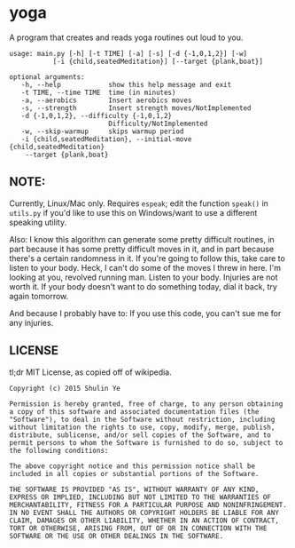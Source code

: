 # yoga
A program that creates and reads yoga routines out loud to you.

    usage: main.py [-h] [-t TIME] [-a] [-s] [-d {-1,0,1,2}] [-w]
               [-i {child,seatedMeditation}] [--target {plank,boat}]

    optional arguments:
       -h, --help            show this help message and exit
       -t TIME, --time TIME  time (in minutes)
       -a, --aerobics        Insert aerobics moves
       -s, --strength        Insert strength moves/NotImplemented
       -d {-1,0,1,2}, --difficulty {-1,0,1,2}
                             Difficulty/NotImplemented
       -w, --skip-warmup     skips warmup period
       -i {child,seatedMeditation}, --initial-move {child,seatedMeditation}
        --target {plank,boat}


## NOTE:
Currently, Linux/Mac only. Requires `espeak`; edit the function `speak()` in `utils.py` if you'd like to use this on Windows/want to use a different speaking utility.

Also: I know this algorithm can generate some pretty difficult routines, in part because it has some pretty difficult moves in it, and in part because there's a certain randomness in it. If you're going to follow this, take care to listen to your body. Heck, I can't do some of the moves I threw in here. I'm looking at you, revolved running man. Listen to your body. Injuries are not worth it. If your body doesn't want to do something today, dial it back, try again tomorrow.

And because I probably have to: If you use this code, you can't sue me for any injuries.

## LICENSE

tl;dr MIT License, as copied off of wikipedia.

`Copyright (c) 2015 Shulin Ye`

`Permission is hereby granted, free of charge, to any person obtaining a copy of this software and associated documentation files (the "Software"), to deal in the Software without restriction, including without limitation the rights to use, copy, modify, merge, publish, distribute, sublicense, and/or sell copies of the Software, and to permit persons to whom the Software is furnished to do so, subject to the following conditions:`

`The above copyright notice and this permission notice shall be included in all copies or substantial portions of the Software.`

`THE SOFTWARE IS PROVIDED "AS IS", WITHOUT WARRANTY OF ANY KIND, EXPRESS OR IMPLIED, INCLUDING BUT NOT LIMITED TO THE WARRANTIES OF MERCHANTABILITY, FITNESS FOR A PARTICULAR PURPOSE AND NONINFRINGEMENT. IN NO EVENT SHALL THE AUTHORS OR COPYRIGHT HOLDERS BE LIABLE FOR ANY CLAIM, DAMAGES OR OTHER LIABILITY, WHETHER IN AN ACTION OF CONTRACT, TORT OR OTHERWISE, ARISING FROM, OUT OF OR IN CONNECTION WITH THE SOFTWARE OR THE USE OR OTHER DEALINGS IN THE SOFTWARE.`
